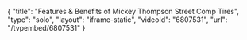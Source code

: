 {
    "title": "Features & Benefits of Mickey Thompson Street Comp Tires",
    "type": "solo",
    "layout": "iframe-static",
    "videoId": "6807531",
    "url": "\/tvpembed\/6807531"
}